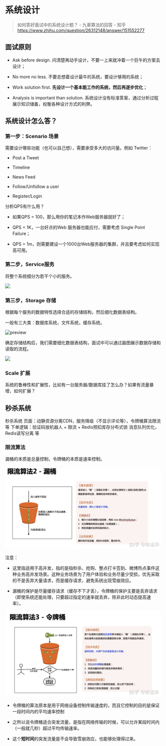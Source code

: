 # 系统设计

> 如何答好面试中的系统设计题？ - 九章算法的回答 - 知乎 https://www.zhihu.com/question/26312148/answer/151552277

## 面试原则

+ Ask before design. 问清楚再动手设计，不要一上来就冲着一个巨牛的方案去设计；

+ No more no less. 不要总想着设计最牛的系统，要设计够用的系统；

+ Work solution first. **先设计一个基本能工作的系统，然后再逐步优化**；

+ Analysis is important than solution. 系统设计没有标准答案，通过分析过程展示知识储备，权衡各种设计方式的利弊。

## 系统设计怎么答？

### 第一步：Scenario 场景

需要设计哪些功能（也可以自己想），需要承受多大的访问量。例如 Twitter：

+ Post a Tweet

+ Timeline

+ News Feed

+ Follow/Unfollow a user

+ Register/Login

分析QPS有什么用？

+ 如果QPS = 100，那么用你的笔记本作Web服务器就好了；

+ QPS = 1K，一台好点的Web 服务器也能应付，需要考虑 Single Point Failure；

+ QPS = 1m，则需要建设一个1000台Web服务器的集群，并且要考虑如何实现高可用。

### 第二步，Service服务

将整个系统细分为若干个小的服务。

![](https://pica.zhimg.com/80/v2-6e94502ebcdfa365216faa12aed65b0a_1440w.jpg?source=1940ef5c)

### 第三步，Storage 存储

根据每个服务的数据特性选择合适的存储结构，然后细化数据表结构。

一般有三大类：数据库系统，文件系统，缓存系统。

![preview](https://pic2.zhimg.com/v2-13cab4d5f56e3ecb682c351c0eb4a24b_r.jpg?source=1940ef5c)

确定存储结构后，我们需要细化数据表结构，面试中可以通过画图展示数据存储和读取的流程。

![](https://pic3.zhimg.com/80/v2-322354d950ea7ba857582b24ac150ddf_1440w.jpg?source=1940ef5c)

### Scale 扩展

系统的鲁棒性和扩展性，比如有一台服务器/数据库挂了怎么办？如果有流量暴增，如何扩展？

## 秒杀系统

秒杀系统
页面：动静资源分离CDN，服务降级（不显示评论等），令牌桶算法限流等
下单逻辑：验证码放机器人 + 限流 + Redis预扣库存分布式锁
消息队列优化，Redis读写分离 等

### 限流算法

漏桶的本质是总量控制，令牌桶的本质是速率控制。

![](../../assets/2022-08-04-23-03-23-image.png)

注意：

+ 这里指适用于高并发，指的是指秒杀、抢购、整点打卡签到、微博热点事件这种业务高并发场景。这种业务场景为了用户体验和业务尽量少受损，优先采取的不是丢弃大量请求，而是缓存请求，避免系统出现雪崩效应。

+ 漏桶的保护是尽量缓存请求（缓存不下才丢），令牌桶的保护主要是丢弃请求（即使系统还能处理，只要超过指定的速率就丢弃，除非此时动态提高速率）。

![](../../assets/2022-08-04-23-03-32-image.png)

+ 令牌桶的算法原本是用于网络设备控制传输速度的，而且它控制的目的是保证一段时间内的平均速率控制

+ 之所以说令牌桶适合突发流量，是指在网络传输的时候，可以允许某段时间内（一般就几秒）超过平均传输速率。

+ 这个**短时间**的突发流量是不会导致雪崩效应，也能够处理得过来。
